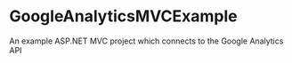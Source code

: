 GoogleAnalyticsMVCExample
=========================

An example ASP.NET MVC project which connects to the Google Analytics API

